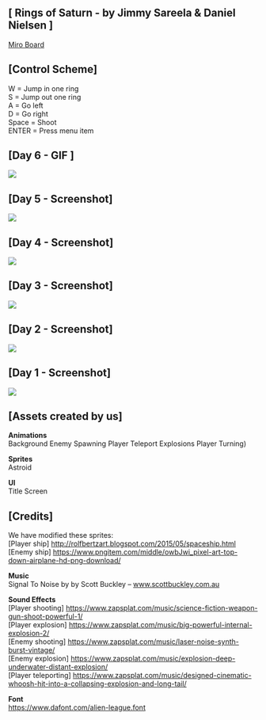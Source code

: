 ## [ Rings of Saturn - by Jimmy Sareela & Daniel Nielsen ]
[Miro Board](https://miro.com/app/board/o9J_klxyRd0=/)
<br>

## [Control Scheme]
W = Jump in one ring<br>
S = Jump out one ring<br>
A = Go left<br>
D = Go right<br>
Space = Shoot<br>
ENTER = Press menu item<br>


## [Day 6 - GIF ]
<img src="https://github.com/danielalexandernielsen/Yrgo/blob/master/Daniel_00_SideProjects/GIF/RingsOfSaturn.gif?raw=true">

## [Day 5 - Screenshot]
<img src="https://i.imgur.com/K4zjdue.png">

## [Day 4 - Screenshot]
<img src="https://imgur.com/YLiRm2u.png">

## [Day 3 - Screenshot]
<img src="https://imgur.com/WL1mrm1.png">

## [Day 2 - Screenshot]
<img src="https://i.imgur.com/0DR7zVN.png">

## [Day 1 - Screenshot]
<img src="https://i.imgur.com/DDU9tl4.jpeg">

## [Assets created by us]
  
**Animations**  
Background
Enemy Spawning
Player Teleport
Explosions
Player Turning)

**Sprites**  
Astroid  

**UI**  
Title Screen


## [Credits]
  
We have modified these sprites:  
[Player ship] http://rolfbertzart.blogspot.com/2015/05/spaceship.html  
[Enemy ship] https://www.pngitem.com/middle/owbJwi_pixel-art-top-down-airplane-hd-png-download/  
  
**Music**  
Signal To Noise by by Scott Buckley – www.scottbuckley.com.au  
  
**Sound Effects**  
[Player shooting] https://www.zapsplat.com/music/science-fiction-weapon-gun-shoot-powerful-1/  
[Player explosion] https://www.zapsplat.com/music/big-powerful-internal-explosion-2/  
[Enemy shooting] https://www.zapsplat.com/music/laser-noise-synth-burst-vintage/  
[Enemy explosion] https://www.zapsplat.com/music/explosion-deep-underwater-distant-explosion/  
[Player teleporting] https://www.zapsplat.com/music/designed-cinematic-whoosh-hit-into-a-collapsing-explosion-and-long-tail/  

**Font**  
https://www.dafont.com/alien-league.font
